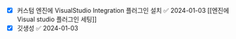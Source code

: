 - [x] 커스텀 엔진에 VisualStudio Integration 플러그인 설치 ✅ 2024-01-03
      [[엔진에 Visual studio 플러그인 세팅]]
- [x] 깃생성 ✅ 2024-01-03
